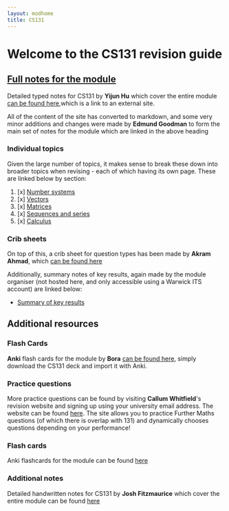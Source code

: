 ```yaml
---
layout: modhome
title: CS131
---
```


# Welcome to the CS131 revision guide

## [Full notes for the module](./opnotes)

Detailed typed notes for CS131 by **Yijun Hu** which cover the entire module [can be found here](https://adrakaris.github.io/blog-cs/cs131/index.html),which is a link to an external site.

All of the content of the site has converted to markdown, and some very minor additions and changes were made by **Edmund Goodman** to form the main set of notes for the module which are linked in the above heading

### Individual topics

Given the large number of topics, it makes sense to break these down into broader topics when revising - each of which having its own page. These are linked below by section:

1. [x] [Number systems](part1)
2. [x] [Vectors](part2)
3. [x] [Matrices](part3)
4. [x] [Sequences and series](part4)
5. [x] [Calculus](part5)

### Crib sheets

On top of this, a crib sheet for question types has been made by **Akram Ahmad**, which [can be found here](RevisionQuestions)

Additionally, summary notes of key results, again made by the module organiser (not hosted here, and only accessible using a Warwick ITS account) are linked below:

- [Summary of key results](https://warwick.ac.uk/fac/sci/dcs/teaching/material/cs131/revision_summary.pdf)



## Additional resources

### Flash Cards

**Anki** flash cards for the module by **Bora** [can be found here](https://github.com/bora-7/Anki-Flashcards-Year-1), simply download the CS131 deck and import it with Anki.

### Practice questions

More practice questions can be found by visiting **Callum Whitfield**'s revision website and signing up using your university email address. The website can be found [here](https://mathrevision.pythonanywhere.com). The site allows you to practice Further Maths questions (of which there is overlap with 131) and dynamically chooses questions depending on your performance!

### Flash cards

Anki flashcards for the module can be found [here](./CS131-ankideck.apkg)

### Additional notes

Detailed handwritten notes for CS131 by **Josh Fitzmaurice** which cover the entire module can be found [here](./cs131-notes.pdf)

